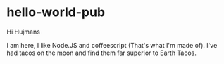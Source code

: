 # hello-world-pub

Hi Hujmans

I am here, I like Node.JS and coffeescript (That's what I'm made of).
I've had tacos on the moon and find them far superior to Earth Tacos.

